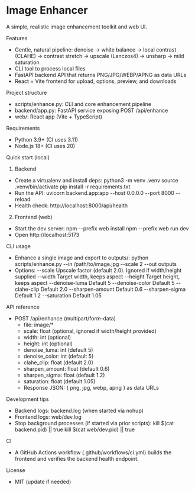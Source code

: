 # Image Enhancer

A simple, realistic image enhancement toolkit and web UI.

Features
- Gentle, natural pipeline: denoise → white balance → local contrast (CLAHE) → contrast stretch → upscale (Lanczos4) → unsharp → mild saturation
- CLI tool to process local files
- FastAPI backend API that returns PNG/JPG/WEBP/APNG as data URLs
- React + Vite frontend for upload, options, preview, and downloads

Project structure
- scripts/enhance.py: CLI and core enhancement pipeline
- backend/app.py: FastAPI service exposing POST /api/enhance
- web/: React app (Vite + TypeScript)

Requirements
- Python 3.9+ (CI uses 3.11)
- Node.js 18+ (CI uses 20)

Quick start (local)
1) Backend
- Create a virtualenv and install deps:
  python3 -m venv .venv
  source .venv/bin/activate
  pip install -r requirements.txt
- Run the API:
  uvicorn backend.app:app --host 0.0.0.0 --port 8000 --reload
- Health check: http://localhost:8000/api/health

2) Frontend (web)
- Start the dev server:
  npm --prefix web install
  npm --prefix web run dev
- Open http://localhost:5173

CLI usage
- Enhance a single image and export to outputs/: 
  python scripts/enhance.py --in /path/to/image.jpg --scale 2 --out outputs
- Options:
  --scale <float>            Upscale factor (default 2.0). Ignored if width/height supplied
  --width <int>              Target width, keeps aspect
  --height <int>             Target height, keeps aspect
  --denoise-luma <int>       Default 5
  --denoise-color <int>      Default 5
  --clahe-clip <float>       Default 2.0
  --sharpen-amount <float>   Default 0.6
  --sharpen-sigma <float>    Default 1.2
  --saturation <float>       Default 1.05

API reference
- POST /api/enhance (multipart/form-data)
  - file: image/*
  - scale: float (optional, ignored if width/height provided)
  - width: int (optional)
  - height: int (optional)
  - denoise_luma: int (default 5)
  - denoise_color: int (default 5)
  - clahe_clip: float (default 2.0)
  - sharpen_amount: float (default 0.6)
  - sharpen_sigma: float (default 1.2)
  - saturation: float (default 1.05)
  - Response JSON: { png, jpg, webp, apng } as data URLs

Development tips
- Backend logs: backend.log (when started via nohup)
- Frontend logs: web/dev.log
- Stop background processes (if started via prior scripts):
  kill $(cat backend.pid) || true
  kill $(cat web/dev.pid) || true

CI
- A GitHub Actions workflow (.github/workflows/ci.yml) builds the frontend and verifies the backend health endpoint.

License
- MIT (update if needed)
